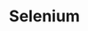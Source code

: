 ---
title: Selenium
categories:
  - web-driver
docs:
  - id: java
    url: https://www.testcontainers.org/modules/webdriver_containers/
    example: |
      ```java
      var chrome = new BrowserWebDriverContainer<>()
        withCapabilities(new ChromeOptions())
      chrome.start();
      ```
description: |
  Selenium is an umbrella project encapsulating a variety of tools and libraries enabling web browser automation. Selenium specifically provides an infrastructure for the W3C WebDriver specification — a platform and language-neutral coding interface compatible with all major web browsers.
---